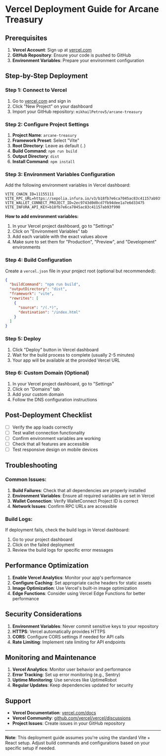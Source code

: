 # Vercel Deployment Guide for Arcane Treasury

## Prerequisites

1. **Vercel Account**: Sign up at [vercel.com](https://vercel.com)
2. **GitHub Repository**: Ensure your code is pushed to GitHub
3. **Environment Variables**: Prepare your environment configuration

## Step-by-Step Deployment

### Step 1: Connect to Vercel

1. Go to [vercel.com](https://vercel.com) and sign in
2. Click "New Project" on your dashboard
3. Import your GitHub repository: `mikhailPetrov5/arcane-treasury`

### Step 2: Configure Project Settings

1. **Project Name**: `arcane-treasury`
2. **Framework Preset**: Select "Vite"
3. **Root Directory**: Leave as default (`.`)
4. **Build Command**: `npm run build`
5. **Output Directory**: `dist`
6. **Install Command**: `npm install`

### Step 3: Environment Variables Configuration

Add the following environment variables in Vercel dashboard:

```
VITE_CHAIN_ID=11155111
VITE_RPC_URL=https://sepolia.infura.io/v3/b18fb7e6ca7045ac83c41157ab93f990
VITE_WALLET_CONNECT_PROJECT_ID=2ec9743d0d0cd7fb94dee1a7e6d33475
VITE_INFURA_API_KEY=b18fb7e6ca7045ac83c41157ab93f990
```

**How to add environment variables:**
1. In your Vercel project dashboard, go to "Settings"
2. Click on "Environment Variables" tab
3. Add each variable with the exact values above
4. Make sure to set them for "Production", "Preview", and "Development" environments

### Step 4: Build Configuration

Create a `vercel.json` file in your project root (optional but recommended):

```json
{
  "buildCommand": "npm run build",
  "outputDirectory": "dist",
  "framework": "vite",
  "rewrites": [
    {
      "source": "/(.*)",
      "destination": "/index.html"
    }
  ]
}
```

### Step 5: Deploy

1. Click "Deploy" button in Vercel dashboard
2. Wait for the build process to complete (usually 2-5 minutes)
3. Your app will be available at the provided Vercel URL

### Step 6: Custom Domain (Optional)

1. In your Vercel project dashboard, go to "Settings"
2. Click on "Domains" tab
3. Add your custom domain
4. Follow the DNS configuration instructions

## Post-Deployment Checklist

- [ ] Verify the app loads correctly
- [ ] Test wallet connection functionality
- [ ] Confirm environment variables are working
- [ ] Check that all features are accessible
- [ ] Test responsive design on mobile devices

## Troubleshooting

### Common Issues:

1. **Build Failures**: Check that all dependencies are properly installed
2. **Environment Variables**: Ensure all required variables are set in Vercel
3. **Wallet Connection**: Verify WalletConnect Project ID is correct
4. **Network Issues**: Confirm RPC URLs are accessible

### Build Logs:

If deployment fails, check the build logs in Vercel dashboard:
1. Go to your project dashboard
2. Click on the failed deployment
3. Review the build logs for specific error messages

## Performance Optimization

1. **Enable Vercel Analytics**: Monitor your app's performance
2. **Configure Caching**: Set appropriate cache headers for static assets
3. **Image Optimization**: Use Vercel's built-in image optimization
4. **Edge Functions**: Consider using Vercel Edge Functions for better performance

## Security Considerations

1. **Environment Variables**: Never commit sensitive keys to your repository
2. **HTTPS**: Vercel automatically provides HTTPS
3. **CORS**: Configure CORS settings if needed for API calls
4. **Rate Limiting**: Implement rate limiting for API endpoints

## Monitoring and Maintenance

1. **Vercel Analytics**: Monitor user behavior and performance
2. **Error Tracking**: Set up error monitoring (e.g., Sentry)
3. **Uptime Monitoring**: Use services like UptimeRobot
4. **Regular Updates**: Keep dependencies updated for security

## Support

- **Vercel Documentation**: [vercel.com/docs](https://vercel.com/docs)
- **Vercel Community**: [github.com/vercel/vercel/discussions](https://github.com/vercel/vercel/discussions)
- **Project Issues**: Create issues in your GitHub repository

---

**Note**: This deployment guide assumes you're using the standard Vite + React setup. Adjust build commands and configurations based on your specific setup if needed.
